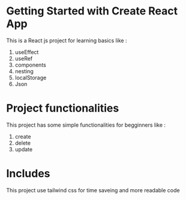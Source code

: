 # Getting Started with Create React App

This is a React js project for learning basics like :
1. useEffect
2. useRef
3. components
4. nesting
5. localStorage
6. Json

# Project functionalities
This project has some simple functionalities for begginners like :

1. create
2. delete
3. update


# Includes

This project use tailwind css for time saveing and more readable code
